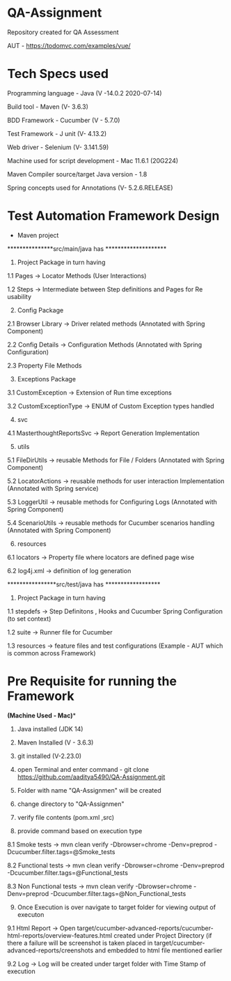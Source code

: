 # QA-Assignment
Repository created for QA Assessment 

AUT - https://todomvc.com/examples/vue/




# Tech Specs used

Programming language - Java (V -14.0.2 2020-07-14)

Build tool - Maven (V- 3.6.3)

BDD Framework - Cucumber (V - 5.7.0)

Test Framework - J unit (V- 4.13.2)

Web driver - Selenium (V- 3.141.59)

Machine used for script development - Mac 11.6.1 (20G224)

Maven Compiler source/target Java version - 1.8

Spring concepts used for Annotations (V- 5.2.6.RELEASE)




# Test Automation Framework Design

- Maven project 

***************src/main/java has ********************

1. Project Package in turn having 
  
  1.1 Pages -> Locator Methods (User Interactions)
  
  1.2 Steps -> Intermediate between Step definitions and Pages for Re usability 

2. Config Package 

  2.1 Browser Library -> Driver related methods (Annotated with Spring Component)
  
  2.2 Config Details -> Configuration Methods (Annotated with Spring Configuration)
  
  2.3 Property File Methods 
  
 3. Exceptions Package 
 
  3.1 CustomException -> Extension of Run time exceptions 
  
  3.2 CustomExceptionType -> ENUM of Custom Exception types handled
  
 4. svc
 
  4.1 MasterthoughtReportsSvc -> Report Generation Implementation
  
 5. utils 
  
   5.1 FileDirUtils -> reusable Methods for File / Folders (Annotated with Spring Component)
   
   5.2 LocatorActions -> reusable methods for user interaction Implementation (Annotated with Spring service)
   
   5.3 LoggerUtil -> reusable methods for Configuring Logs (Annotated with Spring Component)
   
   5.4 ScenarioUtils -> reusable methods for Cucumber scenarios handling (Annotated with Spring Component)
   
 
6. resources 
  
  6.1 locators ->  Property file where locators are defined page wise 
  
  6.2 log4j.xml -> definition of log generation 
  

****************src/test/java has ******************
  
 1. Project Package in turn having 
  
   1.1 stepdefs -> Step Definitons , Hooks and Cucumber Spring Configuration (to set context)
   
   1.2 suite -> Runner file for Cucumber
   
   1.3 resources -> feature files and test configurations (Example - AUT which is common across Framework)
   
 

# Pre Requisite for running the Framework 

******(Machine Used - Mac)*******

1. Java installed  (JDK 14)

2. Maven Installed (V - 3.6.3) 

3. git installed (V-2.23.0)

4. open Terminal and enter command - git clone https://github.com/aaditya5490/QA-Assignment.git

5. Folder with name "QA-Assignmen" will be created 

6. change directory to "QA-Assignmen"

7. verify file contents (pom.xml ,src) 

8. provide command based on execution type 

  8.1  Smoke tests -> mvn clean verify -Dbrowser=chrome -Denv=preprod -Dcucumber.filter.tags=@Smoke_tests
  
  8.2 Functional tests -> mvn clean verify -Dbrowser=chrome -Denv=preprod -Dcucumber.filter.tags=@Functional_tests
  
  8.3 Non Functional tests ->  mvn clean verify -Dbrowser=chrome -Denv=preprod -Dcucumber.filter.tags=@Non_Functional_tests
  
9. Once Execution is over navigate to target folder for viewing output of executon 

  9.1 Html Report -> Open target/cucumber-advanced-reports/cucumber-html-reports/overview-features.html created under Project Directory (if there a failure will be screenshot is taken placed in target/cucumber-advanced-reports/creenshots and embedded to html file mentioned earlier 
  
  9.2 Log -> Log will be created under target folder with Time Stamp of execution



